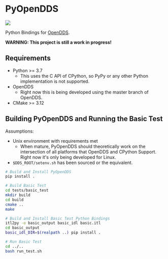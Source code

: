# PyOpenDDS

[![](https://github.com/iguessthislldo/pyopendds/workflows/pyopendds/badge.svg)](
  https://github.com/iguessthislldo/pyopendds/actions?query=workflow%3Apyopendds)

Python Bindings for [OpenDDS](https://github.com/objectcomputing/OpenDDS).

**WARNING: This project is still a work in progress!**

## Requirements

- Python >= 3.7
  - This uses the C API of CPython, so PyPy or any other Python implementation
    is not supported.
- OpenDDS
  - Right now this is being developed using the master branch of OpenDDS.
- CMake >= 3.12

## Building PyOpenDDS and Running the Basic Test

Assumptions:
- Unix environment with requirements met
  - When mature, PyOpenDDS should theoretically work on the intersection of all
    platforms that OpenDDS and CPython Support. Right now it's only being
    developed for Linux.
- `$DDS_ROOT/setenv.sh` has been sourced or the equivalent.

```sh
# Build and Install PyOpenDDS
pip install .

# Build Basic Test
cd tests/basic_test
mkdir build
cd build
cmake ..
make

# Build and Install Basic Test Python Bindings
itl2py -o basic_output basic_idl basic.itl
cd basic_output
basic_idl_DIR=$(realpath ..) pip install .

# Run Basic Test
cd ../..
bash run_test.sh
```

